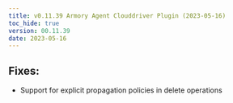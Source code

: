 ```yaml
---
title: v0.11.39 Armory Agent Clouddriver Plugin (2023-05-16)
toc_hide: true
version: 00.11.39
date: 2023-05-16
---
```


## Fixes:
* Support for explicit propagation policies in delete operations
